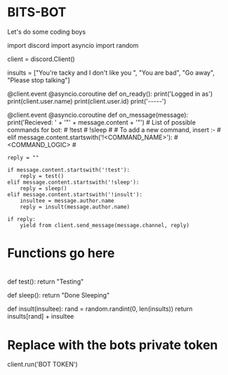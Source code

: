 # BITS-BOT
Let's do some coding boys





import discord
import asyncio
import random

client = discord.Client()

insults = ["You're tacky and I don't like you ",
           "You are bad", "Go away",
           "Please stop talking"]

@client.event
@asyncio.coroutine
def on_ready():
    print('Logged in as')
    print(client.user.name)
    print(client.user.id)
    print('-----')

@client.event
@asyncio.coroutine
def on_message(message):
    print('Recieved: ' + '"' + message.content + '"')
    #   List of possible commands for bot:
    #   !test
    #   !sleep
    #
    #   To add a new command, insert :-
    #   elif message.content.startswith('!<COMMAND_NAME>'):
    #       <COMMAND_LOGIC>
    #

    reply = ""

    if message.content.startswith('!test'):
        reply = test()
    elif message.content.startswith('!sleep'):
        reply = sleep()
    elif message.content.startswith('!insult'):
        insultee = message.author.name
        reply = insult(message.author.name)

    if reply:
        yield from client.send_message(message.channel, reply)


#
#   Functions go here
#

def test():
    return "Testing"

def sleep():
    return "Done Sleeping"

def insult(insultee):
    rand = random.randint(0, len(insults))
    return insults[rand] + insultee

# Replace <BOT TOKEN> with the bots private token
client.run('BOT TOKEN')
